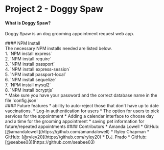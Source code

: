 # Project 2 - Doggy Spaw <br>

#### What is Doggy Spaw?<br>
<p>Doggy Spaw is an dog grooming appointment request web app.</p>
#### NPM Install <br>
The necessary NPM installs needed are listed below.<br>
    1. `NPM install express`<br>
    2. `NPM install require`<br>
    3. `NPM install passport`<br>
    4. `NPM install express-session`<br>
    5. `NPM install passport-local`<br>
    6. `NPM install sequelize`<br>
    7. `NPM install mysql2`<br>
    8. `NPM install bcryptjs`<br>
* Make sure you have your password and the correct database name in the file `config.json`<br>
#### Future features
* ability to auto-reject those that don't have up to date vaccinations.
* Log-in authentication for users
* The option for users to pick services for the appointment
* Adding a calendar interface to choose day and a time for the grooming appointment
* saving pet information for future/repeated appointments
#### Contributors
* Amanda Lowell
    * GitHub: [@amandalowell](https://github.com/amandalowell)
* Ryley Chapman
    * GitHub: [@ryley20](https://github.com/ryley20)
* D.J. Prado
    * GitHub: [@seabee03](https://github.com/seabee03)

